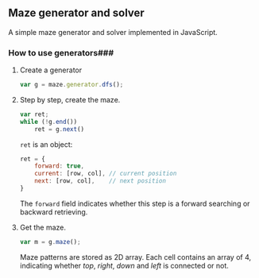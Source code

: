 Maze generator and solver
-------------------------

A simple maze generator and solver implemented in JavaScript.

### How to use generators###

1. Create a generator

   ```javascript
   var g = maze.generator.dfs();
   ```

2. Step by step, create the maze.

   ```javascript
   var ret;
   while (!g.end())
       ret = g.next()
   ```

   `ret` is an object:

   ```javascript
   ret = {
       forward: true,
       current: [row, col], // current position
       next: [row, col],    // next position
   }
   ```

   The `forward` field indicates whether this step is a forward
   searching or backward retrieving.

3. Get the maze.

   ```javascript
   var m = g.maze();
   ```

   Maze patterns are stored as 2D array.  Each cell contains an array
   of 4, indicating whether *top*, *right*, *down* and *left* is
   connected or not.

